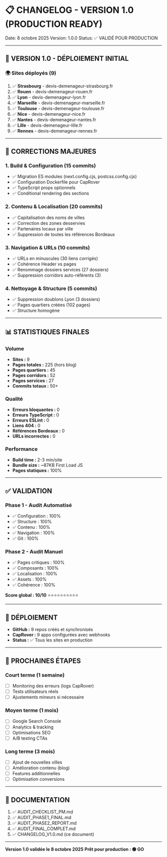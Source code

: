 # 📋 CHANGELOG - VERSION 1.0 (PRODUCTION READY)

Date: 8 octobre 2025
Version: 1.0.0
Status: ✅ VALIDÉ POUR PRODUCTION

---

## 🎉 VERSION 1.0 - DÉPLOIEMENT INITIAL

### 🌍 Sites déployés (9)

1. ✅ **Strasbourg** - devis-demenageur-strasbourg.fr
2. ✅ **Rouen** - devis-demenageur-rouen.fr
3. ✅ **Lyon** - devis-demenageur-lyon.fr
4. ✅ **Marseille** - devis-demenageur-marseille.fr
5. ✅ **Toulouse** - devis-demenageur-toulouse.fr
6. ✅ **Nice** - devis-demenageur-nice.fr
7. ✅ **Nantes** - devis-demenageur-nantes.fr
8. ✅ **Lille** - devis-demenageur-lille.fr
9. ✅ **Rennes** - devis-demenageur-rennes.fr

---

## 🔧 CORRECTIONS MAJEURES

### 1. Build & Configuration (15 commits)
- ✅ Migration ES modules (next.config.cjs, postcss.config.cjs)
- ✅ Configuration Dockerfile pour CapRover
- ✅ TypeScript props optionnels
- ✅ Conditional rendering des sections

### 2. Contenu & Localisation (20 commits)
- ✅ Capitalisation des noms de villes
- ✅ Correction des zones desservies
- ✅ Partenaires locaux par ville
- ✅ Suppression de toutes les références Bordeaux

### 3. Navigation & URLs (10 commits)
- ✅ URLs en minuscules (30 liens corrigés)
- ✅ Cohérence Header vs pages
- ✅ Renommage dossiers services (27 dossiers)
- ✅ Suppression corridors auto-référents (3)

### 4. Nettoyage & Structure (5 commits)
- ✅ Suppression doublons Lyon (3 dossiers)
- ✅ Pages quartiers créées (102 pages)
- ✅ Structure homogène

---

## 📊 STATISTIQUES FINALES

### Volume
- **Sites :** 9
- **Pages totales :** 225 (hors blog)
- **Pages quartiers :** 45
- **Pages corridors :** 52
- **Pages services :** 27
- **Commits totaux :** 50+

### Qualité
- **Erreurs bloquantes :** 0
- **Erreurs TypeScript :** 0
- **Erreurs ESLint :** 0
- **Liens 404 :** 0
- **Références Bordeaux :** 0
- **URLs incorrectes :** 0

### Performance
- **Build time :** 2-3 min/site
- **Bundle size :** ~87KB First Load JS
- **Pages statiques :** 100%

---

## ✅ VALIDATION

### Phase 1 - Audit Automatisé
- ✅ Configuration : 100%
- ✅ Structure : 100%
- ✅ Contenu : 100%
- ✅ Navigation : 100%
- ✅ Git : 100%

### Phase 2 - Audit Manuel
- ✅ Pages critiques : 100%
- ✅ Composants : 100%
- ✅ Localisation : 100%
- ✅ Assets : 100%
- ✅ Cohérence : 100%

**Score global : 10/10** ⭐⭐⭐⭐⭐⭐⭐⭐⭐⭐

---

## 🚀 DÉPLOIEMENT

- **GitHub :** 9 repos créés et synchronisés
- **CapRover :** 9 apps configurées avec webhooks
- **Status :** ✅ Tous les sites en production

---

## 🎯 PROCHAINES ÉTAPES

### Court terme (1 semaine)
- [ ] Monitoring des erreurs (logs CapRover)
- [ ] Tests utilisateurs réels
- [ ] Ajustements mineurs si nécessaire

### Moyen terme (1 mois)
- [ ] Google Search Console
- [ ] Analytics & tracking
- [ ] Optimisations SEO
- [ ] A/B testing CTAs

### Long terme (3 mois)
- [ ] Ajout de nouvelles villes
- [ ] Amélioration contenu (blog)
- [ ] Features additionnelles
- [ ] Optimisation conversions

---

## 📄 DOCUMENTATION

1. ✅ AUDIT_CHECKLIST_PM.md
2. ✅ AUDIT_PHASE1_FINAL.md
3. ✅ AUDIT_PHASE2_REPORT.md
4. ✅ AUDIT_FINAL_COMPLET.md
5. ✅ CHANGELOG_V1.0.md (ce document)

---

**Version 1.0 validée le 8 octobre 2025**
**Prêt pour production : 🟢 GO**

